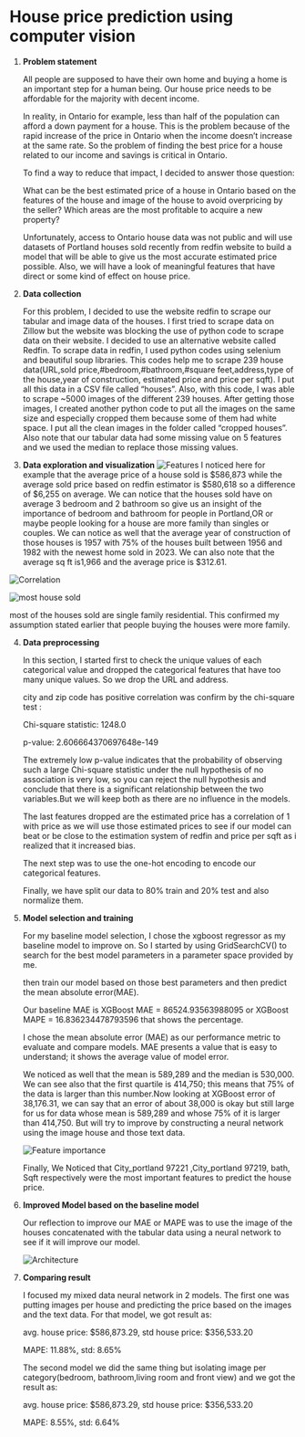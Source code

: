 # House price prediction using computer vision

1. **Problem statement**

    All people are supposed to have their own home and buying a home is an important step for a human being. Our house price needs to be affordable for the majority with decent income.
    
   In reality, in Ontario for example, less than half of the population can afford a down payment for a house. This is the problem because of the rapid increase of the price in Ontario when the income doesn’t increase at the same rate. So the problem of finding the best price for a  house related to our income and savings is critical in Ontario.
  
    To find a way to reduce that impact, I decided to answer those question:
      
      What can be the best estimated price of a house in Ontario based on the features of the house and image of the house to avoid overpricing by the seller?
      Which areas are the most profitable to acquire a new property?
    
    Unfortunately, access to Ontario house data was not public and will use datasets of Portland houses sold recently from redfin website  to build a model that will be able to give us the most accurate estimated price possible. Also, we will have a look of meaningful features that have direct or some kind of effect on house price.

2. **Data collection**

    For this problem, I decided to use the website redfin to scrape our tabular and image data of the houses. I first tried to scrape data on Zillow but the website was blocking the use of python code to scrape data on their website. I decided to use an alternative website called Redfin. To scrape data in redfin, I used python codes using selenium and beautiful soup libraries. This codes help me to scrape 239 house data(URL,sold price,#bedroom,#bathroom,#square feet,address,type of the house,year of construction, estimated price and price per sqft). I put all this data in a CSV file called “houses”. Also, with this code, I was able to scrape ~5000 images of the different 239 houses. After getting those images, I created another python code to put all the images on the same size and especially cropped them because some of them had white space. I put all the clean images in the folder called “cropped houses”. Also note that our tabular data had some missing value on 5 features and we used the median to replace those missing values.

3. **Data exploration and visualization**
![Features](https://github.com/laussin86/Housing-price-with-tabular-data-mixed-with-images/blob/main/description.png?raw=true)
    I   noticed here for example that the average price of a house sold is $586,873 while the average sold price based on redfin estimator is $580,618 so a difference of $6,255 on average. We can notice that the houses sold have on average 3 bedroom and 2 bathroom so give us an insight of the importance of bedroom and bathroom for people in Portland,OR or maybe people looking for a house are more family than singles or couples. We can notice as well that the average year of construction of those houses is 1957 with 75% of the houses built between 1956 and 1982 with the newest home sold in 2023. We can also note that the average sq ft is1,966 and the average price is $312.61. 

![Correlation](https://github.com/laussin86/Housing-price-with-tabular-data-mixed-with-images/blob/main/correlation.png?raw=true)
    
![most house sold](https://github.com/laussin86/Housing-price-with-tabular-data-mixed-with-images/blob/main/house%20sold.png?raw=true)

most of the houses sold are single family residential. This confirmed my assumption stated  earlier that people buying the houses were more family.


4. **Data preprocessing**

    In this section, I started first to  check the unique values of each categorical value and  dropped the categorical features that have too many unique values. So we drop the URL and address.
    
     city and zip code has positive correlation was confirm by the chi-square test :
     
     Chi-square statistic: 1248.0
     
     p-value: 2.606664370697648e-149
     
     The extremely low p-value indicates that the probability of observing such a large Chi-square statistic under the null hypothesis of no association is very low, so you can reject the null hypothesis and conclude that there is a significant relationship between the two variables.But we will keep both as there are no influence in the models. 
     
     The last features dropped are the estimated price has a correlation of 1 with price as  we will use those estimated prices to see if our model can beat or be close to the estimation system of redfin and price per sqft as i realized that it increased bias.
     
     The next step was to use the one-hot encoding to encode our categorical features. 
     
     Finally, we have split our data to 80% train and 20% test and also normalize them. 

    
5. **Model selection and training**

    For my baseline model selection, I chose the  xgboost regressor as my baseline model to improve on. So I started  by using GridSearchCV() to search for the best model parameters in a parameter space provided by me.
   
   then train our model based on those best parameters and then predict the mean absolute error(MAE). 
   
   Our baseline MAE is XGBoost MAE = 86524.93563988095  or XGBoost MAPE = 16.836234478793596 that shows the percentage.
   
   I chose the mean absolute error (MAE) as our performance metric to evaluate and compare models. MAE presents a value that is easy to understand; it shows the average value of model error. 
   
   We noticed as well that the mean is 589,289 and the median is 530,000. We can see also that the first quartile is 414,750; this means that 75% of the data is larger than this number.Now looking at XGBoost error of 38,176.31, we can say that an error of about 38,000 is okay but still large for us for data whose mean is 589,289 and whose 75% of it is larger than 414,750. But will try to improve by constructing a neural network using the image house and those text data.
   
   ![Feature importance](https://github.com/laussin86/Housing-price-with-tabular-data-mixed-with-images/blob/main/Features%20importance.png?raw=true)
   
   Finally, We Noticed that City_portland 97221 ,City_portland 97219, bath, Sqft respectively were the most important features to predict the house price.


6. **Improved Model based on the baseline model**

    Our reflection to improve our MAE or MAPE was to use the image of the houses concatenated with the tabular data using a neural network to see if it will improve our model.
    
    ![Architecture](https://github.com/laussin86/Housing-price-with-tabular-data-mixed-with-images/blob/main/architecture.png?raw=true)
    
   

7. **Comparing result**

     I focused my mixed data neural network in 2 models. The first one was putting images per house and predicting the price based on the images and the text data. For that model, we got result as:
     
    avg. house price: $586,873.29, std house price: $356,533.20
    
    MAPE: 11.88%, std: 8.65%

    The second model we did the same thing but isolating image per category(bedroom, bathroom,living room and front view) and we got the result as:
    
    avg. house price: $586,873.29, std house price: $356,533.20
    
    MAPE: 8.55%, std: 6.64%

	


  
